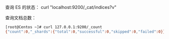 查询 ES 的状态：
curl "localhost:9200/_cat/indices?v"


查询文档总数：
```sh
[root@Centos ~]# curl 127.0.0.1:9200/_count
{"count":0,"_shards":{"total":0,"successful":0,"skipped":0,"failed":0}}
```


